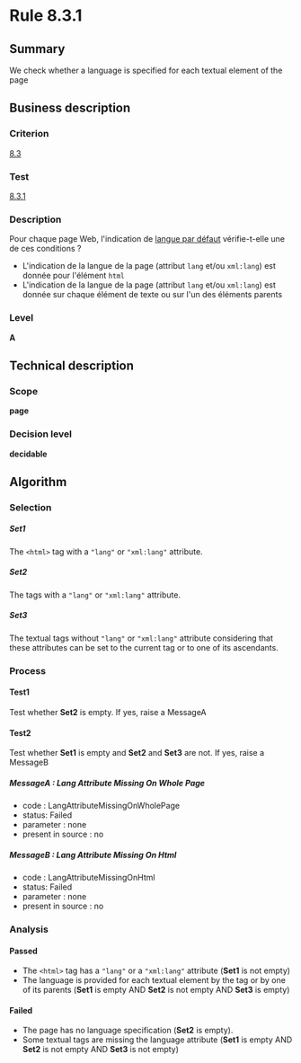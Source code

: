 # Rule 8.3.1

## Summary

We check whether a language is specified for each textual element of the page

## Business description

### Criterion

[8.3](http://references.modernisation.gouv.fr/referentiel-technique-0#crit-8-3)

### Test

[8.3.1](http://references.modernisation.gouv.fr/referentiel-technique-0#test-8-3-1)

### Description

Pour chaque page Web, l'indication de <a href="http://references.modernisation.gouv.fr/referentiel-technique-0#mLangueDefaut"> langue par d&eacute;faut</a> v&eacute;rifie-t-elle une de ces conditions ? 
 
 *  L'indication de la langue de la page (attribut `lang` et/ou `xml:lang`) est donn&eacute;e pour l'&eacute;l&eacute;ment `html` 
 *  L'indication de la langue de la page (attribut `lang` et/ou `xml:lang`) est donn&eacute;e sur chaque &eacute;l&eacute;ment de texte ou sur l'un des &eacute;l&eacute;ments parents 


### Level

**A**

## Technical description

### Scope

**page**

### Decision level

**decidable**

## Algorithm

### Selection

##### Set1

The `<html>` tag with a `"lang"` or `"xml:lang"` attribute.

##### Set2

The tags with a `"lang"` or `"xml:lang"` attribute.

##### Set3

The textual tags without `"lang"` or `"xml:lang"` attribute considering that
these attributes can be set to the current tag or to one of its
ascendants.

### Process

#### Test1

Test whether **Set2** is empty. If yes, raise a MessageA

#### Test2

Test whether **Set1** is empty and **Set2** and **Set3** are not. If yes, raise a MessageB

##### MessageA : Lang Attribute Missing On Whole Page

-   code : LangAttributeMissingOnWholePage
-   status: Failed
-   parameter : none
-   present in source : no

##### MessageB : Lang Attribute Missing On Html

-   code : LangAttributeMissingOnHtml
-   status: Failed
-   parameter : none
-   present in source : no

### Analysis

#### Passed

-   The `<html>` tag has a `"lang"` or a `"xml:lang"` attribute (**Set1** is not
    empty)
-   The language is provided for each textual element by the tag or by
    one of its parents (**Set1** is empty AND **Set2** is not empty AND **Set3** is
    empty)

#### Failed

-   The page has no language specification (**Set2** is empty).
-   Some textual tags are missing the language attribute (**Set1** is empty
    AND **Set2** is not empty AND **Set3** is not empty)

